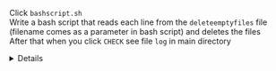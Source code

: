 Click `bashscript.sh` 
<br>
Write a bash script that reads each line from the `deleteemptyfiles` file 
(filename comes as a parameter in bash script) and deletes the files
<br>
After that when you click `CHECK` see file `log` in main directory
<br>

<details>
<br>
<img src="./assets/Bashscript.png" style="width: 500px">

